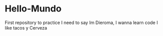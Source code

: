 # Hello-Mundo
First repository to practice
I need to say Im Dieroma, I wanna learn code
I like tacos y Cerveza
